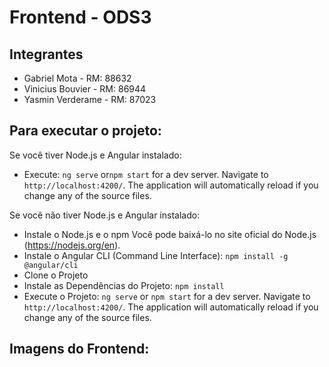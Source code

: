 # Frontend - ODS3

## Integrantes
- Gabriel Mota - RM: 88632
- Vinicius Bouvier - RM: 86944
- Yasmin Verderame - RM: 87023


## Para executar o projeto:
Se você tiver Node.js e Angular instalado:

- Execute: `ng serve` or`npm start` for a dev server. Navigate to `http://localhost:4200/`. The application will automatically reload if you change any of the source files. 

Se você não tiver Node.js e Angular instalado:

- Instale o Node.js e o npm Você pode baixá-lo no site oficial do Node.js (https://nodejs.org/en).
- Instale o Angular CLI (Command Line Interface): `npm install -g @angular/cli`
- Clone o Projeto
- Instale as Dependências do Projeto: `npm install`
- Execute o Projeto: `ng serve` or `npm start` for a dev server. Navigate to `http://localhost:4200/`. The application will automatically reload if you change any of the source files. 

## Imagens do Frontend:
<img src="https://media.discordapp.net/attachments/1102647332350206095/1177388418175619133/image.png?ex=65725369&is=655fde69&hm=0b4061e05e313f040d7aee53d7861bd2bfd080af70ec0d284c6d8dbd3139c391&=&format=webp&width=835&height=423" alt="">

<img src="https://media.discordapp.net/attachments/1102647332350206095/1177388628188602378/image.png?ex=6572539b&is=655fde9b&hm=3097c33d5879cdcc2225f8bb743cacb982945ad4c02132a868ba29c550bd050a&=&format=webp&width=824&height=423" alt="">

<img src="https://media.discordapp.net/attachments/1102647332350206095/1177388831742378095/image.png?ex=657253cc&is=655fdecc&hm=cc56c59f6a3ecc5439f72c9ec25b6c6bbce7ffde415992bb6742179d418d4afc&=&format=webp&width=834&height=423" alt="">
